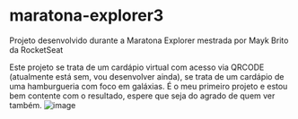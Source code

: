 # maratona-explorer3
Projeto desenvolvido durante a Maratona Explorer mestrada por Mayk Brito da RocketSeat

Este projeto se trata de um cardápio virtual com acesso via QRCODE (atualmente está sem, vou desenvolver ainda), se trata de um cardápio de uma hamburgueria
com foco em galáxias. É o meu primeiro projeto e estou bem contente com o resultado, espere que seja do agrado de quem ver também.
![image](https://user-images.githubusercontent.com/83431949/184094763-7df7e712-b789-4db0-9746-16bf1a05ee51.png)
